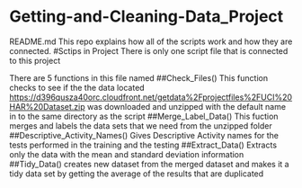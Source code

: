 Getting-and-Cleaning-Data_Project
=================================
README.md
This repo explains how all of the scripts work and how they are connected.
#Sctips in Project
There is only one script file that is connected to this project

There are 5 functions in this file named
##Check_Files()
This function checks to see if the the data located https://d396qusza40orc.cloudfront.net/getdata%2Fprojectfiles%2FUCI%20HAR%20Dataset.zip was downloaded and unzipped with the default name in to the same directory as the script
##Merge_Label_Data()
This fuction merges and labels the data sets that we need from the unzipped folder
##Descriptive_Activity_Names()
Gives Descriptive Activity names for the tests performed in the training and the testing
##Extract_Data()
Extracts only the data with the mean and standard deviation information 
##Tidy_Data()
creates new dataset from the merged dataset and makes it a tidy data set by getting the average of the results that are duplicated
